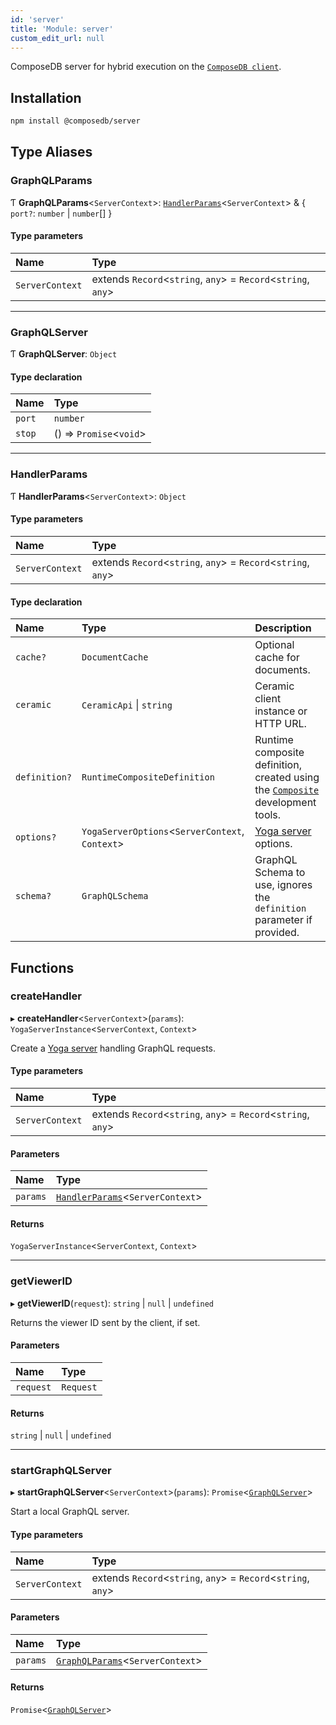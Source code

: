 ```yaml
---
id: 'server'
title: 'Module: server'
custom_edit_url: null
---
```


ComposeDB server for hybrid execution on the [`ComposeDB client`](client.md).

## Installation

```sh
npm install @composedb/server
```

## Type Aliases

### GraphQLParams

Ƭ **GraphQLParams**\<`ServerContext`\>: [`HandlerParams`](server.md#handlerparams)\<`ServerContext`\> & \{ `port?`: `number` \| `number`[] \}

#### Type parameters

| Name            | Type                                                              |
| :-------------- | :---------------------------------------------------------------- |
| `ServerContext` | extends `Record`\<`string`, `any`\> = `Record`\<`string`, `any`\> |

---

### GraphQLServer

Ƭ **GraphQLServer**: `Object`

#### Type declaration

| Name   | Type                      |
| :----- | :------------------------ |
| `port` | `number`                  |
| `stop` | () => `Promise`\<`void`\> |

---

### HandlerParams

Ƭ **HandlerParams**\<`ServerContext`\>: `Object`

#### Type parameters

| Name            | Type                                                              |
| :-------------- | :---------------------------------------------------------------- |
| `ServerContext` | extends `Record`\<`string`, `any`\> = `Record`\<`string`, `any`\> |

#### Type declaration

| Name          | Type                                              | Description                                                                                                        |
| :------------ | :------------------------------------------------ | :----------------------------------------------------------------------------------------------------------------- |
| `cache?`      | `DocumentCache`                                   | Optional cache for documents.                                                                                      |
| `ceramic`     | `CeramicApi` \| `string`                          | Ceramic client instance or HTTP URL.                                                                               |
| `definition?` | `RuntimeCompositeDefinition`                      | Runtime composite definition, created using the [`Composite`](../classes/devtools.Composite.md) development tools. |
| `options?`    | `YogaServerOptions`\<`ServerContext`, `Context`\> | [Yoga server](https://the-guild.dev/graphql/yoga-server/docs) options.                                             |
| `schema?`     | `GraphQLSchema`                                   | GraphQL Schema to use, ignores the `definition` parameter if provided.                                             |

## Functions

### createHandler

▸ **createHandler**\<`ServerContext`\>(`params`): `YogaServerInstance`\<`ServerContext`, `Context`\>

Create a [Yoga server](https://the-guild.dev/graphql/yoga-server/docs) handling GraphQL requests.

#### Type parameters

| Name            | Type                                                              |
| :-------------- | :---------------------------------------------------------------- |
| `ServerContext` | extends `Record`\<`string`, `any`\> = `Record`\<`string`, `any`\> |

#### Parameters

| Name     | Type                                                          |
| :------- | :------------------------------------------------------------ |
| `params` | [`HandlerParams`](server.md#handlerparams)\<`ServerContext`\> |

#### Returns

`YogaServerInstance`\<`ServerContext`, `Context`\>

---

### getViewerID

▸ **getViewerID**(`request`): `string` \| `null` \| `undefined`

Returns the viewer ID sent by the client, if set.

#### Parameters

| Name      | Type      |
| :-------- | :-------- |
| `request` | `Request` |

#### Returns

`string` \| `null` \| `undefined`

---

### startGraphQLServer

▸ **startGraphQLServer**\<`ServerContext`\>(`params`): `Promise`\<[`GraphQLServer`](server.md#graphqlserver)\>

Start a local GraphQL server.

#### Type parameters

| Name            | Type                                                              |
| :-------------- | :---------------------------------------------------------------- |
| `ServerContext` | extends `Record`\<`string`, `any`\> = `Record`\<`string`, `any`\> |

#### Parameters

| Name     | Type                                                          |
| :------- | :------------------------------------------------------------ |
| `params` | [`GraphQLParams`](server.md#graphqlparams)\<`ServerContext`\> |

#### Returns

`Promise`\<[`GraphQLServer`](server.md#graphqlserver)\>
